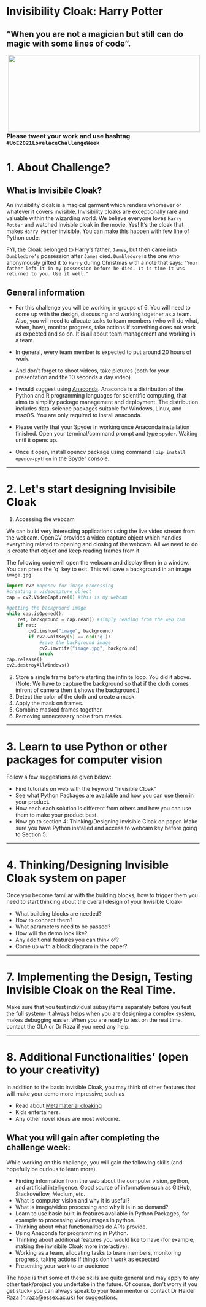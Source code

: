 # Invisibility Cloak: Harry Potter
## “When you are not a magician but still can do magic with some lines of code”.

<p>
<img align="right" src="https://25.media.tumblr.com/f89e642fc0e4f2a7fcab887fd85de03f/tumblr_moedgiFiaY1r6xvfko1_500.gif" width="499" height="201" />
</p>

*** 

### Please tweet your work and use hashtag `#UoE2021LovelaceChallengeWeek`

# 1. About Challenge?

## What is Invisibile Cloak?

An invisibility cloak is a magical garment which renders whomever or whatever it covers invisible. Invisibility cloaks are exceptionally rare and valuable within the wizarding world. We believe everyone loves `Harry Potter` and watched invisble cloak in the movie. Yes! It’s the cloak that makes `Harry Potter` invisible. You can make this happen with few line of Python code.

FYI, the Cloak belonged to Harry‘s father, `James`, but then came into `Dumbledore’s` possession after `James` died. `Dumbledore` is the one who anonymously gifted it to `Harry` during Christmas with a note that says: `"Your father left it in my possession before he died. It is time it was returned to you. Use it well."`


## General information 

* For this challenge you will be working in groups of 6. You will need to come up with the design, discussing and working together as a team. Also, you will need to allocate tasks to team members (who will do what, when, how), monitor progress, take actions if something does not work as expected and so on. It is all about team management and working in a team. 

* In general, every team member is expected to put around 20 hours of work.

* And don’t forget to shoot videos, take pictures (both for your presentation and the 10 seconds a day video)

* I would suggest using [Anaconda](https://www.anaconda.com/). Anaconda is a distribution of the Python and R programming languages for scientific computing, that aims to simplify package management and deployment. The distribution includes data-science packages suitable for Windows, Linux, and macOS. You are only required to install anaconda. 

* Please verify that your Spyder in working once Anaconda installation finished. Open your terminal/command prompt and type `spyder`. Waiting until it opens up. 

* Once it open, install opencv package using command `!pip install opencv-python` in the Spyder console.

*** 

# 2. Let's start designing Invisibile Cloak

1. Accessing the webcam 

We can build very interesting applications using the live video stream from the webcam. OpenCV provides a video capture object which handles everything related to opening and closing of the webcam. All we need to do is create that object and keep reading frames from it.

The following code will open the webcam and display them in a window. You can press the 'q' key to exit. This will save a background in an image `image.jpg`

```python
import cv2 #opencv for image processing
#creating a videocapture object
cap = cv2.VideoCapture(0) #this is my webcam

#getting the background image
while cap.isOpened():
    ret, background = cap.read() #simply reading from the web cam
    if ret:
        cv2.imshow("image", background)
        if cv2.waitKey(5) == ord('q'):
            #save the background image
            cv2.imwrite("image.jpg", background)
            break
cap.release()
cv2.destroyAllWindows()
```

2. Store a single frame before starting the infinite loop. You did it above. (Note: We have to capture the background so that if the cloth comes infront of camera then it shows the background.)
3. Detect the color of the cloth and create a mask.
4. Apply the mask on frames.
5. Combine masked frames together.
6. Removing unnecessary noise from masks.

*** 

# 3. Learn to use Python or other packages for computer vision

Follow a few suggestions as given below:

* Find tutorials on web with the keyword “Invisible Cloak”
* See what Python Packages are available and how you can use them in your product. 
* How each each solution is different from others and how you can use them to make your product best. 
* Now go to section 4: Thinking/Designing Invisible Cloak on paper. Make sure you have Python installed and access to webcam key before going to Section 5. 

*** 

# 4. Thinking/Designing Invisible Cloak system on paper

Once you become familiar with the building blocks, how to trigger them you need to start thinking about the overall design of your Invisible Cloak-

* What building blocks are needed?
* How to connect them?
* What parameters need to be passed?
* How will the demo look like?
* Any additional features you can think of?
* Come up with a block diagram in the paper?


*** 

# 7. Implementing the Design, Testing Invisible Cloak on the Real Time. 

Make sure that you test individual subsystems separately before you test the full system- it always helps when you are designing a complex system, makes debugging easier. When you are ready to test on the real time. contact the GLA or Dr Raza if you need any help. 

*** 

# 8. Additional Functionalities’ (open to your creativity)
In addition to the basic Invisible Cloak, you may think of other features that will make your demo more impressive, such as 

* Read about [Metamaterial cloaking](https://en.wikipedia.org/wiki/Metamaterial_cloaking)
* Kids entertainers.
* Any other novel ideas are most welcome. 


## What you will gain after completing the challenge week:

While working on this challenge, you will gain the following skills (and hopefully be curious to learn more).

* Finding information from the web about the computer vision, python, and artificial intelligence. Good source of information such as  GitHub, Stackoveflow, Medium, etc. 
* What is computer vision and why it is useful? 
* What is image/video processing and why it is in so demand?
* Learn to use basic built-in features available in Python Packages, for example to processing video/images in python. 
* Thinking about what functionalities do APIs provide. 
* Using Anaconda for programming in Python. 
* Thinking about additional features you would like to have (for example, making the invisibile Cloak more interactive).
* Working as a team, allocating tasks to team members, monitoring progress, taking actions if things don’t work as expected
* Presenting your work to an audience

The hope is that some of these skills are quite general and may apply to any other task/project you undertake in the future. Of course, don’t worry if you get stuck- you can always speak to your team mentor or contact Dr Haider Raza (h.raza@essex.ac.uk) for suggestions.
